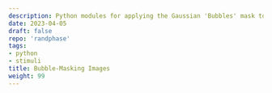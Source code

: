 ```yaml
---
description: Python modules for applying the Gaussian 'Bubbles' mask to image stimuli.
date: 2023-04-05
draft: false
repo: 'randphase'
tags:
- python
- stimuli
title: Bubble-Masking Images
weight: 99
---
```

